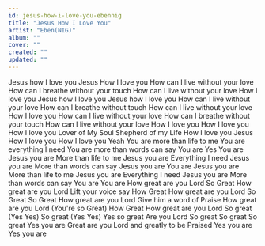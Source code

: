 ```yaml
---
id: jesus-how-i-love-you-ebennig
title: "Jesus How I Love You"
artist: "Eben(NIG)"
album: ""
cover: ""
created: ""
updated: ""
---
```


Jesus how I love you
Jesus How I love you
How can I live without your love
How can I breathe without your touch
How can I live without your love
How I love you
Jesus how I love you
Jesus how I love you
How can I live without your love
How can I breathe without touch
How can I live without your love
How I love you
How can I live without your love
How can I breathe without your touch
How can I live without your love
How I love you
How I love you
How I love you
Lover of My Soul
Shepherd of my Life
How I love you Jesus
How I love you
How I love you
Yeah
You are more than life to me
You are everything I need
You are more than words can say
You are Yes
You are
Jesus you are
More than life to me
Jesus you are
Everything I need
Jesus you are
More than words can say
Jesus you are
You are
Jesus you are
More than life to me
Jesus you are
Everything I need
Jesus you are
More than words can say
You are
You are
How great are you Lord
So Great
How great are you Lord
Lift your voice say How Great
How great are you Lord
So Great
So Great
How great are you Lord
Give him a word of Praise
How great are you Lord (You're so Great)
How Great
How great are you Lord
So great (Yes Yes)
So great (Yes Yes)
Yes so great
Are you Lord
So great
So great
So great
Yes you are
Great are you Lord and greatly to be Praised
Yes you are
Yes you are